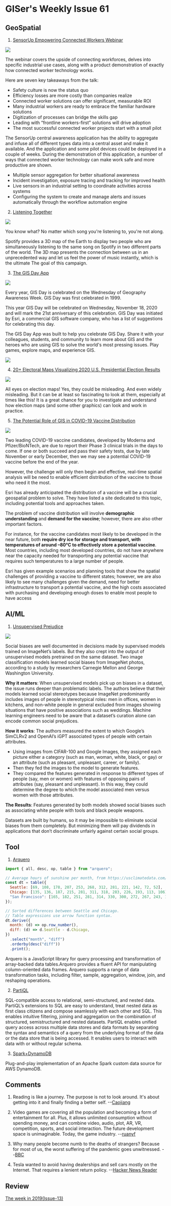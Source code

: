# GISer's Weekly Issue 61

## GeoSpatial

1. [SensorUp Empowering Connected Workers Webinar](https://sensorup.com/connected-worker-webinar-takeaways/)

![](https://sensorup.com/wp-content/uploads/2020/11/connected-worker-webinar-blog-image.jpg)

The webinar covers the upside of connecting workforces, delves into specific industrial use cases, along with a product demonstration of exactly how connected worker technology works.

Here are seven key takeaways from the talk:

- Safety culture is now the status quo
- Efficiency losses are more costly than companies realize
- Connected worker solutions can offer significant, measurable ROI
- Many industrial workers are ready to embrace the familiar hardware solutions
- Digitization of processes can bridge the skills gap
- Leading with “frontline workers-first” solutions will drive adoption
- The most successful connected worker projects start with a small pilot

The SensorUp central awareness application has the ability to aggregate and infuse all of different types data into a central asset and make it available. And the application and some pilot devices could be deployed in a couple of weeks. During the demonstration of this application, a number of ways that connected worker technology can make work safe and more productive are shown.

- Multiple sensor aggregation for better situational awareness
- Incident investigation, exposure tracing and tracking for improved health
- Live sensors in an industrial setting to coordinate activities across systems
- Configuring the system to create and manage alerts and issues automatically through the workflow automation engine

2. [Listening Together](https://listeningtogether.atspotify.com/)

![](https://nowymarketing.pl/i/articles/26528_l2.jpg)

You know what? No matter which song you're listening to, you're not along.

Spotify provides a 3D map of the Earth to display two people who are simultaneously listening to the same song on Spotify in two different parts of the world. The 3D map presents the connection between us in an unprecedented way and let us feel the power of music instantly, which is the ultimate The goal of this campaign.

3. [The GIS Day App](https://apps.apple.com/us/app/id1537821034)

![](https://www.gislounge.com/wp-content/uploads/2020/11/GIS-day-mobile-app-esri.png)

Every year, GIS Day is celebrated on the Wednesday of Geography Awareness Week. GIS Day was first celebrated in 1999.

This year GIS Day will be celebrated on Wednesday, November 18, 2020 and will mark the 21st anniversary of this celebration. GIS Day was initiated by Esri, a commercial GIS software company, who has a list of suggestions for celebrating this day.

The GIS Day App was built to help you celebrate GIS Day. Share it with your colleagues, students, and community to learn more about GIS and the heroes who are using GIS to solve the world's most pressing issues. Play games, explore maps, and experience GIS.

![](https://www.gislounge.com/wp-content/uploads/2020/11/GIS-day-mobile-app-esri.png)

4. [20+ Electoral Maps Visualizing 2020 U.S. Presidential Election Results](https://www.anychart.com/blog/2020/11/06/election-maps-us-vote-live-results/)

![](https://www.anychart.com/blog/wp-content/uploads/2020/11/election-maps-top-24-us-elections-2020-results-data-visualization-blog.png)

All eyes on election maps! Yes, they could be misleading. And even widely misleading. But it can be at least so fascinating to look at them, especially at times like this! It is a great chance for you to investigate and understand how election maps (and some other graphics) can look and work in practice.

5. [The Potential Role of GIS in COVID-19 Vaccine Distribution](https://www.gislounge.com/the-potential-role-of-gis-in-covid-19-vaccine-distribution/)

![](https://www.gislounge.com/wp-content/uploads/2020/11/GIS-vaccination-distribution-planner-esri.png)

Two leading COVID-19 vaccine candidates, developed by Moderna and Pfizer/BioNTech, are due to report their Phase 3 clinical trials in the days to come. If one or both succeed and pass their safety tests, due by late November or early December, then we may see a potential COVID-19 vaccine before the end of the year.

However, the challenge will only then begin and effective, real-time spatial analysis will be need to enable efficient distribution of the vaccine to those who need it the most.

Esri has already anticipated the distribution of a vaccine will be a crucial geospatial problem to solve. They have listed a site dedicated to this topic, including potential tools and approaches taken.

The problem of vaccine distribution will involve **demographic understanding** and **demand for the vaccine**; however, there are also other important factors.

For instance, for the vaccine candidates most likely to be developed in the near future, both **require dry ice for storage and transport, with temperatures of around –80°C to effectively store a potential vaccine**. Most countries, including most developed countries, do not have anywhere near the capacity needed for transporting any potential vaccine that requires such temperatures to a large number of people.

Esri has given example scenarios and planning tools that show the spatial challenges of providing a vaccine to different states; however, we are also likely to see many challenges given the demand, need for better infrastructure to transport a potential vaccine, and the high costs associated with purchasing and developing enough doses to enable most people to have access

## AI/ML

1. [Unsupervised Prejudice](https://blog.deeplearning.ai/blog/the-batch-bias-in-surprising-places-retail-models-adjust-to-covid-faster-transformers-ai-patents-explode)

![](<https://blog.deeplearning.ai/hubfs/ezgif.com-gif-maker%20(33).gif>)

Social biases are well documented in decisions made by supervised models trained on ImageNet’s labels. But they also crept into the output of unsupervised models pretrained on the same dataset. Two image classification models learned social biases from ImageNet photos, according to a study by researchers Carnegie Mellon and George Washington University.

**Why it matters**: When unsupervised models pick up on biases in a dataset, the issue runs deeper than problematic labels. The authors believe that their models learned social stereotypes because ImageNet predominantly includes images of people in stereotypical roles: men in offices, women in kitchens, and non-white people in general excluded from images showing situations that have positive associations such as weddings. Machine learning engineers need to be aware that a dataset’s curation alone can encode common social prejudices.

**How it works**: The authors measured the extent to which Google’s SimCLRv2 and OpenAI’s iGPT associated types of people with certain attributes.

- Using images from CIFAR-100 and Google Images, they assigned each picture either a category (such as man, woman, white, black, or gay) or an attribute (such as pleasant, unpleasant, career, or family).
- Then they fed the images to the model to generate features.
- They compared the features generated in response to different types of people (say, men or women) with features of opposing pairs of attributes (say, pleasant and unpleasant). In this way, they could determine the degree to which the model associated men versus women with those attributes.

**The Results**: Features generated by both models showed social biases such as associating white people with tools and black people weapons.

Datasets are built by humans, so it may be impossible to eliminate social biases from them completely. But minimizing them will pay dividends in applications that don’t discriminate unfairly against certain social groups.

## Tool

1. [Arquero](https://uwdata.github.io/arquero/)

```js
import { all, desc, op, table } from "arquero";

// Average hours of sunshine per month, from https://usclimatedata.com/.
const dt = table({
  Seattle: [69, 108, 178, 207, 253, 268, 312, 281, 221, 142, 72, 52],
  Chicago: [135, 136, 187, 215, 281, 311, 318, 283, 226, 193, 113, 106],
  "San Francisco": [165, 182, 251, 281, 314, 330, 300, 272, 267, 243, 189, 156],
});

// Sorted differences between Seattle and Chicago.
// Table expressions use arrow function syntax.
dt.derive({
  month: (d) => op.row_number(),
  diff: (d) => d.Seattle - d.Chicago,
})
  .select("month", "diff")
  .orderby(desc("diff"))
  .print();
```

Arquero is a JavaScript library for query processing and transformation of array-backed data tables.Arquero provides a fluent API for manipulating column-oriented data frames. Arquero supports a range of data transformation tasks, including filter, sample, aggregation, window, join, and reshaping operations.

2. [PartiQL](https://partiql.org/)

SQL-compatible access to relational, semi-structured, and nested data. PartiQL’s extensions to SQL are easy to understand, treat nested data as first class citizens and compose seamlessly with each other and SQL. This enables intuitive filtering, joining and aggregation on the combination of structured, semistructured and nested datasets. PartiQL enables unified query access across multiple data stores and data formats by separating the syntax and semantics of a query from the underlying format of the data or the data store that is being accessed. It enables users to interact with data with or without regular schema.

3. [Spark+DynamoDB](https://github.com/audienceproject/spark-dynamodb)

Plug-and-play implementation of an Apache Spark custom data source for AWS DynamoDB.

## Comments

1.  Reading is like a journey. The purpose is not to look around. It's about getting into it and finally finding a better self.
    --[Caojiang](https://sspai.com/post/62340)

2.  Video games are covering all the population and becoming a form of entertainment for all. Plus, it allows unlimited consumption without spending money, and can combine video, audio, plot, AR, VR, competition, sports, and social interaction. The future development space is unimaginable. Today, the game industry.
    --[ruanyf](https://github.com/ruanyf/weekly/blob/master/docs/issue-134.md)

3.  Why many people become numb to the deaths of strangers? Because for most of us, the worst suffering of the pandemic goes unwitnessed.
    --[BBC](https://www.bbc.com/future/article/20200930-can-empathy-be-bad-for-you)

4.  Tesla wanted to avoid having dealerships and sell cars mostly on the Internet. That requires a lenient return policy.
    --[Hacker News Reader](https://news.ycombinator.com/item?id=24812391)

## Review

[The week in 2019(Issue-13)](https://github.com/lkcozy/weekly/blob/master/docs/issue-13.md)
